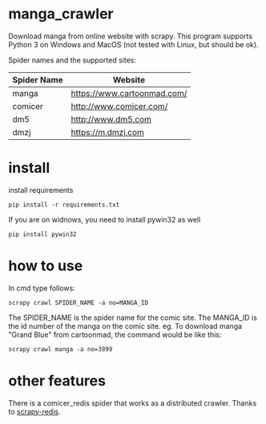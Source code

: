 # manga_crawler
Download manga from online website with scrapy. This program supports Python 3 on Windows and MacOS (not tested with Linux, but should be ok).

Spider names and the supported sites:

| Spider Name | Website |
| ------ | ------ |
| manga | https://www.cartoonmad.com/ | 
| comicer | http://www.comicer.com/ | 
| dm5 | http://www.dm5.com | 
| dmzj | https://m.dmzj.com |

# install
install requirements
```
pip install -r requirements.txt
```
If you are on widnows, you need to install pywin32 as well
```
pip install pywin32
```

# how to use
In cmd type follows:
```
scrapy crawl SPIDER_NAME -a no=MANGA_ID
```
The SPIDER_NAME is the spider name for the comic site.
The MANGA_ID is the id number of the manga on the comic site.
eg. To download manga "Grand Blue" from cartoonmad, the command would be like this:
```
scrapy crawl manga -a no=3899
```

# other features
There is a comicer_redis spider that works as a distributed crawler. Thanks to [scrapy-redis](https://github.com/rmax/scrapy-redis/).